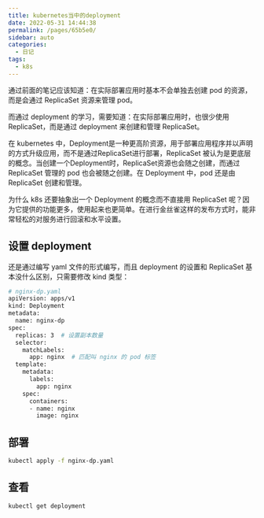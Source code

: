```yaml
---
title: kubernetes当中的deployment
date: 2022-05-31 14:44:38
permalink: /pages/65b5e0/
sidebar: auto
categories:
  - 日记
tags:
  - k8s
---
```

通过前面的笔记应该知道：在实际部署应用时基本不会单独去创建 pod 的资源，而是会通过 ReplicaSet 资源来管理 pod。



而通过 deployment 的学习，需要知道：在实际部署应用时，也很少使用 ReplicaSet，而是通过 deployment 来创建和管理 ReplicaSet。



在 kubernetes 中，Deployment是⼀种更⾼阶资源，⽤于部署应⽤程序并以声明的⽅式升级应⽤，⽽不是通过ReplicaSet进⾏部署，ReplicaSet 被认为是更底层的概念。当创建⼀个Deployment时，ReplicaSet资源也会随之创建，而通过 ReplicaSet 管理的 pod 也会被随之创建。在 Deployment 中，pod 还是由 ReplicaSet 创建和管理。



为什么 k8s 还要抽象出一个 Deployment 的概念而不直接用 ReplicaSet 呢？因为它提供的功能更多，使用起来也更简单。在进行金丝雀这样的发布方式时，能非常轻松的对服务进行回滚和水平设置。



## 设置 deployment

还是通过编写 yaml 文件的形式编写，而且 deployment 的设置和 ReplicaSet 基本没什么区别，只需要修改 kind 类型：

```Bash
# nginx-dp.yaml
apiVersion: apps/v1
kind: Deployment
metadata:
  name: nginx-dp
spec:
  replicas: 3  # 设置副本数量
  selector:
    matchLabels:
      app: nginx  # 匹配叫 nginx 的 pod 标签
  template:
    metadata:
      labels:
        app: nginx
    spec:
      containers:
      - name: nginx
        image: nginx
```



## 部署

```Bash
kubectl apply -f nginx-dp.yaml
```



## 查看

```Bash
kubectl get deployment
```

